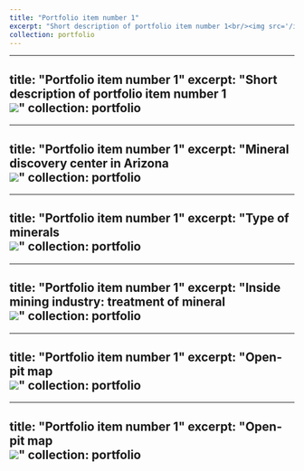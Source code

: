 ```yaml
---
title: "Portfolio item number 1"
excerpt: "Short description of portfolio item number 1<br/><img src='/images/500x300.png'>"
collection: portfolio
---
```

---
title: "Portfolio item number 1"
excerpt: "Short description of portfolio item number 1<br/><img src='/images/IMG_0244.png'>"
collection: portfolio
---

---
title: "Portfolio item number 1"
excerpt: "Mineral discovery center in Arizona <br/><img src='/images/IMG_0244.jpg'>"
collection: portfolio
---
---
title: "Portfolio item number 1"
excerpt: "Type of minerals<br/><img src='/images/IMG_02300.jpg'>"
collection: portfolio
---

---
title: "Portfolio item number 1"
excerpt: "Inside mining industry: treatment of mineral<br/><img src='/images/IMG_0429.jpg'>"
collection: portfolio
---

---
title: "Portfolio item number 1"
excerpt: "Open-pit map <br/><img src='/images/IMG_0250.jpg'>"
collection: portfolio
---

---
title: "Portfolio item number 1"
excerpt: "Open-pit map<br/><img src='/images/IMG_0274.jpg'>"
collection: portfolio
---

